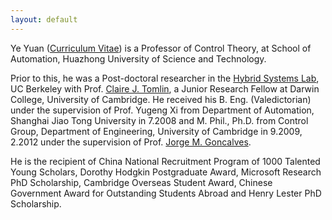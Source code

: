 ```yaml
---
layout: default
---
```



Ye Yuan (<a href="https://hybrid.eecs.berkeley.edu/~yeyuan/cv_yeyuan_2016.pdf">Curriculum Vitae</a>) is a Professor of Control Theory, at School of Automation, Huazhong University of Science and Technology. 

Prior to this, he was a Post-doctoral researcher in the [Hybrid Systems Lab](http://hybrid.eecs.berkeley.edu/), UC Berkeley with Prof. [Claire J. Tomlin](http://eecs.berkeley.edu/~tomlin), a Junior Research Fellow at Darwin College, University of Cambridge. He received his B. Eng. (Valedictorian) under the supervision of Prof. Yugeng Xi from Department of Automation, Shanghai Jiao Tong University in 7.2008 and M. Phil., Ph.D. from Control Group, Department of Engineering, University of Cambridge in 9.2009, 2.2012 under the supervision of Prof. [Jorge M. Goncalves](http://wwwen.uni.lu/lcsb/people/jorge_goncalves). 

He is the recipient of China National Recruitment Program of 1000 Talented Young Scholars, Dorothy Hodgkin Postgraduate Award, Microsoft Research PhD Scholarship, Cambridge Overseas Student Award, Chinese Government Award for Outstanding Students Abroad and Henry Lester PhD Scholarship.


